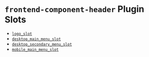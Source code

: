 # `frontend-component-header` Plugin Slots

* [`logo_slot`](./LogoSlot/)
* [`desktop_main_menu_slot`](./DesktopMainMenuSlot/)
* [`desktop_secondary_menu_slot`](./DesktopSecondaryMenuSlot/)
* [`mobile_main_menu_slot`](./MobileMainMenuSlot/)

